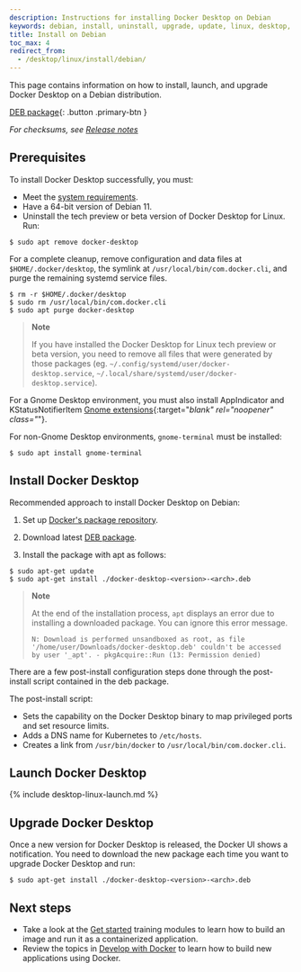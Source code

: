 ```yaml
---
description: Instructions for installing Docker Desktop on Debian
keywords: debian, install, uninstall, upgrade, update, linux, desktop, docker desktop, docker desktop for linux, dd4l
title: Install on Debian
toc_max: 4
redirect_from:
  - /desktop/linux/install/debian/
---
```


This page contains information on how to install, launch, and upgrade Docker Desktop on a Debian distribution.

[DEB package](https://desktop.docker.com/linux/main/amd64/docker-desktop-4.20.1-amd64.deb?utm_source=docker&utm_medium=webreferral&utm_campaign=docs-driven-download-linux-amd64){: .button .primary-btn }

_For checksums, see [Release notes](../release-notes.md)_

## Prerequisites

To install Docker Desktop successfully, you must:

- Meet the [system requirements](linux-install.md#system-requirements).
- Have a 64-bit version of Debian 11.
- Uninstall the tech preview or beta version of Docker Desktop for Linux. Run:

```console
$ sudo apt remove docker-desktop
```

For a complete cleanup, remove configuration and data files at `$HOME/.docker/desktop`, the symlink at `/usr/local/bin/com.docker.cli`, and purge
the remaining systemd service files.

```console
$ rm -r $HOME/.docker/desktop
$ sudo rm /usr/local/bin/com.docker.cli
$ sudo apt purge docker-desktop
```

> **Note**
>
> If you have installed the Docker Desktop for Linux tech preview or beta version, you need to remove all files that were generated by those packages (eg. `~/.config/systemd/user/docker-desktop.service`, `~/.local/share/systemd/user/docker-desktop.service`).

For a Gnome Desktop environment, you must also install AppIndicator and KStatusNotifierItem [Gnome extensions](https://extensions.gnome.org/extension/615/appindicator-support/){:target="_blank" rel="noopener" class="_"}.

For non-Gnome Desktop environments, `gnome-terminal` must be installed:

```console
$ sudo apt install gnome-terminal
```

## Install Docker Desktop

Recommended approach to install Docker Desktop on Debian:

1. Set up [Docker's package repository](../../engine/install/debian.md#set-up-the-repository).

2. Download latest [DEB package](https://desktop.docker.com/linux/main/amd64/docker-desktop-4.20.1-amd64.deb?utm_source=docker&utm_medium=webreferral&utm_campaign=docs-driven-download-linux-amd64).

3. Install the package with apt as follows:

```console
$ sudo apt-get update
$ sudo apt-get install ./docker-desktop-<version>-<arch>.deb
```

> **Note**
>
> At the end of the installation process, `apt` displays an error due to installing a downloaded package. You
> can ignore this error message.
>
> ```
> N: Download is performed unsandboxed as root, as file '/home/user/Downloads/docker-desktop.deb' couldn't be accessed by user '_apt'. - pkgAcquire::Run (13: Permission denied)
> ```

There are a few post-install configuration steps done through the post-install script contained in the deb package.

The post-install script:

- Sets the capability on the Docker Desktop binary to map privileged ports and set resource limits.
- Adds a DNS name for Kubernetes to `/etc/hosts`.
- Creates a link from `/usr/bin/docker` to `/usr/local/bin/com.docker.cli`.

## Launch Docker Desktop

{% include desktop-linux-launch.md %}

## Upgrade Docker Desktop

Once a new version for Docker Desktop is released, the Docker UI shows a notification.
You need to download the new package each time you want to upgrade Docker Desktop and run:

```console
$ sudo apt-get install ./docker-desktop-<version>-<arch>.deb
```

## Next steps

- Take a look at the [Get started](../../get-started/index.md) training modules to learn how to build an image and run it as a containerized application.
- Review the topics in [Develop with Docker](../../develop/index.md) to learn how to build new applications using Docker.
